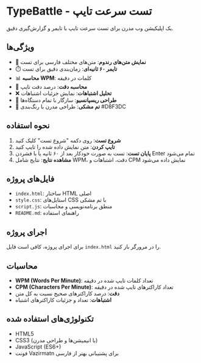 # TypeBattle - تست سرعت تایپ

یک اپلیکیشن وب مدرن برای تست سرعت تایپ با تایمر و گزارش‌گیری دقیق.

## ویژگی‌ها

- 🎯 **نمایش متن‌های رندوم**: متن‌های مختلف فارسی برای تست
- ⏱️ **تایمر ۶۰ ثانیه‌ای**: زمان‌بندی دقیق برای تست
- 📊 **محاسبه WPM**: کلمات در دقیقه
- 🎯 **محاسبه دقت**: درصد دقت تایپ
- ❌ **تحلیل اشتباهات**: نمایش جزئیات اشتباهات
- 📱 **طراحی ریسپانسیو**: سازگار با تمام دستگاه‌ها
- 🌙 **تم مشکی**: طراحی مدرن با رنگ‌بندی #D8F3DC

## نحوه استفاده

1. **شروع تست**: روی دکمه "شروع تست" کلیک کنید
2. **تایپ کردن**: متن نمایش داده شده را تایپ کنید
3. **پایان تست**: تست به صورت خودکار بعد از ۶۰ ثانیه یا با فشردن Enter تمام می‌شود
4. **مشاهده نتایج**: نتایج شامل WPM، دقت، اشتباهات و CPM نمایش داده می‌شود

## فایل‌های پروژه

- `index.html`: ساختار HTML اصلی
- `style.css`: استایل‌های CSS با تم مشکی
- `script.js`: منطق برنامه‌نویسی و محاسبات
- `README.md`: راهنمای استفاده

## اجرای پروژه

برای اجرای پروژه، کافی است فایل `index.html` را در مرورگر باز کنید.

## محاسبات

- **WPM (Words Per Minute)**: تعداد کلمات تایپ شده در دقیقه
- **CPM (Characters Per Minute)**: تعداد کاراکترهای تایپ شده در دقیقه  
- **دقت**: درصد کاراکترهای صحیح نسبت به کل متن
- **اشتباهات**: تعداد و جزئیات کاراکترهای اشتباه

## تکنولوژی‌های استفاده شده

- HTML5
- CSS3 (با انیمیشن‌ها و طراحی مدرن)
- JavaScript (ES6+)
- فونت Vazirmatn برای پشتیبانی بهتر از فارسی 
